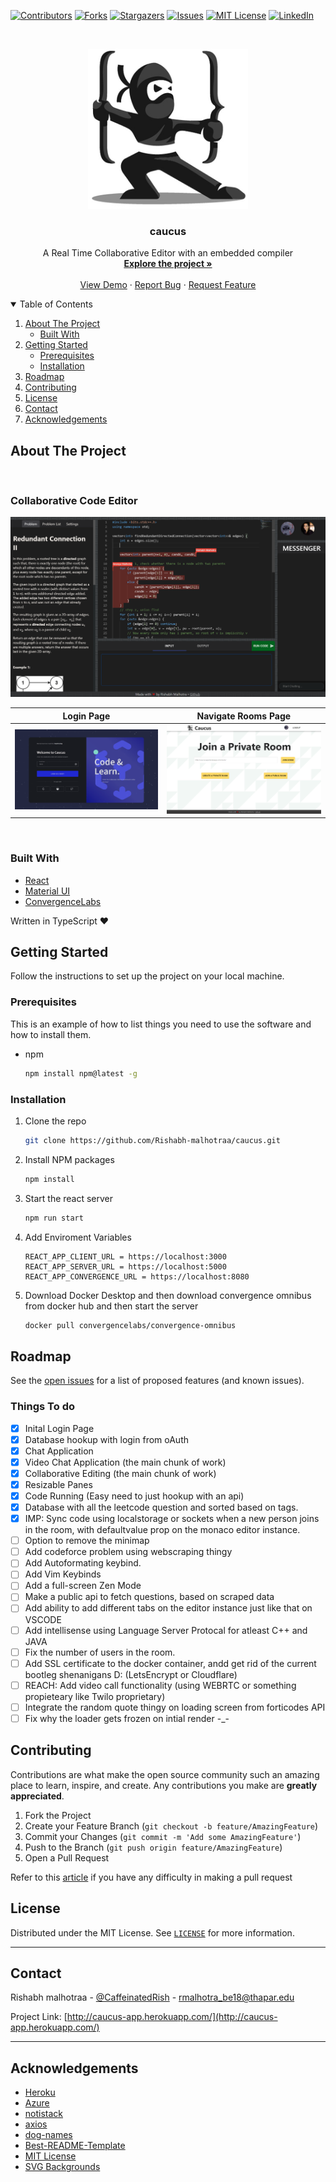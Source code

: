 <!--
*** Thanks for checking out the caucus. If you have a suggestion
*** that would make this better, please fork the repo and create a pull request
*** or simply open an issue with the tag "enhancement".
-->

<!-- PROJECT SHIELDS -->
[![Contributors][contributors-shield]][contributors-url]
[![Forks][forks-shield]][forks-url]
[![Stargazers][stars-shield]][stars-url]
[![Issues][issues-shield]][issues-url]
[![MIT License][license-shield]][license-url]
[![LinkedIn][linkedin-shield]][linkedin-url]

<!-- PROJECT LOGO -->
<br />
<p align="center">
  <a href="http://caucus-app.herokuapp.com/">
    <img src="images/logo.png" alt="Logo" width="256" height="256">
  </a>

  <strong>
    <h3 align="center" >caucus</h3>
  </strong>
  <p align="center">
    A Real Time Collaborative Editor with an embedded compiler
    <br />
    <a href="https://github.com/Rishabh-malhotraa/caucus/tree/main/src"><strong>Explore the project »</strong></a>
    <br />
    <br />
    <a href="http://caucus-app.herokuapp.com/">View Demo</a>
    ·
    <a href="https://github.com/Rishabh-malhotraa/caucus/issues">Report Bug</a>
    ·
    <a href="https://github.com/Rishabh-malhotraa/caucus/issues">Request Feature</a>
  </p>
</p>

<!-- TABLE OF CONTENTS -->
<details open="open">
  <summary>Table of Contents</summary>
  <ol>
    <li>
      <a href="#about-the-project">About The Project</a>
      <ul>
        <li><a href="#built-with">Built With</a></li>
      </ul>
    </li>
    <li>
      <a href="#getting-started">Getting Started</a>
      <ul>
        <li><a href="#prerequisites">Prerequisites</a></li>
        <li><a href="#installation">Installation</a></li>
      </ul>
    </li>
    <li><a href="#roadmap">Roadmap</a></li>
    <li><a href="#contributing">Contributing</a></li>
    <li><a href="#license">License</a></li>
    <li><a href="#contact">Contact</a></li>
    <li><a href="#acknowledgements">Acknowledgements</a></li>
  </ol>
</details>

## About The Project

<br/>

### Collaborative Code Editor  
 [![Product Name Screen Shot][product-screenshotI]](http://caucus-app.herokuapp.com/)

|  Login Page | Navigate Rooms Page
|:-------------------------:|:-------------------------:
 [![Product Name Screen Shot][product-screenshotII]](http://caucus-app.herokuapp.com/)|[![Product Name Screen Shot][product-screenshotIII]](http://caucus-app.herokuapp.com/)  

<br />


### Built With

* [React](https://reactjs.org/docs/getting-started.html)
* [Material UI](https://material-ui.com/getting-started/installation/)
* [ConvergenceLabs](https://convergencelabs.com/)

Written in TypeScript ♥

## Getting Started

Follow the instructions to set up the project on your local machine.

### Prerequisites

This is an example of how to list things you need to use the software and how to install them.

* npm

  ```sh
  npm install npm@latest -g
  ```

### Installation

1. Clone the repo

   ```sh
   git clone https://github.com/Rishabh-malhotraa/caucus.git
   ```

2. Install NPM packages

   ``` sh
   npm install
   ```

3. Start the react server

   ``` sh
   npm run start
   ```
  
4. Add Enviroment Variables 
    ```
    REACT_APP_CLIENT_URL = https://localhost:3000
    REACT_APP_SERVER_URL = https://localhost:5000
    REACT_APP_CONVERGENCE_URL = https://localhost:8080 
    ```

5. Download Docker Desktop and then download convergence omnibus from docker hub and then start the server 

    ``` sh
    docker pull convergencelabs/convergence-omnibus
    ```
## Roadmap

See the [open issues](https://github.com/Rishabh-malhotraa/caucus/issues) for a list of proposed features (and known issues).

### Things To do

- [x] Inital Login Page
- [x] Database hookup with login from oAuth
- [x] Chat Application 
- [x] Video Chat Application (the main chunk of work)
- [x] Collaborative Editing (the main chunk of work)
- [x] Resizable Panes
- [x] Code Running (Easy need to just hookup with an api)
- [x] Database with all the leetcode question and sorted based on tags. 
- [x] IMP: Sync code using localstorage or sockets when a new person joins in the room, with defaultvalue prop on the monaco editor instance.
- [ ] Option to remove the minimap
- [ ] Add codeforce problem using webscraping thingy
- [ ] Add Autoformating keybind.
- [ ] Add Vim Keybinds
- [ ] Add a full-screen Zen Mode
- [ ] Make a public api to fetch questions, based on scraped data
- [ ] Add ability to add different tabs on the editor instance just like that on VSCODE
- [ ] Add intellisense using Language Server Protocal for atleast C++ and JAVA 
- [ ] Fix the number of users in the room.
- [ ] Add SSL certificate to the docker container, andd get rid of the current bootleg shenanigans D: (LetsEncrypt or Cloudflare)
- [ ] REACH: Add video call functionality (using WEBRTC or something propieteary like Twilo proprietary)
- [ ] Integrate the random quote thingy on loading screen from forticodes API
- [ ] Fix why the loader gets frozen on intial render -_-

## Contributing

Contributions are what make the open source community such an amazing place to learn, inspire, and create. Any contributions you make are **greatly appreciated**.

1. Fork the Project
2. Create your Feature Branch (`git checkout -b feature/AmazingFeature`)
3. Commit your Changes (`git commit -m 'Add some AmazingFeature'`)
4. Push to the Branch (`git push origin feature/AmazingFeature`)
5. Open a Pull Request

Refer to this [article](https://medium.com/swlh/guide-to-git-a-practical-approach-27926a1ff564?sk=b54ca413a142c275f5d2901d0384a0db) if you have any difficulty in making a pull request

## License

Distributed under the MIT License. See [`LICENSE`][license-url] for more information.

---

## Contact

Rishabh malhotraa - [@CaffeinatedRish](https://twitter.com/CaffeinatedRish) - rmalhotra_be18@thapar.edu

Project Link: [http://caucus-app.herokuapp.com/](http://caucus-app.herokuapp.com/)

---

## Acknowledgements

* [Heroku](https://www.heroku.com/)
* [Azure](https://azure.microsoft.com/en-us/)
* [notistack](https://www.npmjs.com/package/notistack/)
* [axios](https://www.npmjs.com/package/axios)
* [dog-names](https://www.npmjs.com/package/dog-names)
* [Best-README-Template](https://github.com/othneildrew/Best-README-Template)
* [MIT License](https://opensource.org/licenses/MIT)
* [SVG Backgrounds](https://www.svgbackgrounds.com/)
  
<!-- https://www.markdownguide.org/basic-syntax/#reference-style-links -->
[contributors-shield]: https://img.shields.io/github/contributors/Rishabh-malhotraa/caucus.svg?style=for-the-badge
[contributors-url]: https://github.com/Rishabh-malhotraa/caucus/graphs/contributors
[forks-shield]: https://img.shields.io/github/forks/Rishabh-malhotraa/caucus.svg?style=for-the-badge
[forks-url]: https://github.com/Rishabh-malhotraa/caucus/network/members
[stars-shield]: https://img.shields.io/github/stars/Rishabh-malhotraa/caucus.svg?style=for-the-badge
[stars-url]: https://github.com/Rishabh-malhotraa/caucus/stargazers
[issues-shield]: https://img.shields.io/github/issues/Rishabh-malhotraa/caucus.svg?style=for-the-badge
[issues-url]: https://github.com/Rishabh-malhotraa/caucus/issues
[license-shield]: https://img.shields.io/github/license/Rishabh-malhotraa/caucus.svg?style=for-the-badge
[license-url]: https://github.com/Rishabh-malhotraa/caucus/blob/main/LICENSE.txt
[linkedin-shield]: https://img.shields.io/badge/-LinkedIn-black.svg?style=for-the-badge&logo=linkedin&colorB=555
[linkedin-url]: https://www.linkedin.com/in/rishabh-malhotra-4536a418b
[product-screenshotI]: images/code-editor.png
[product-screenshotII]: images/login-page.png
[product-screenshotIII]: images/navigation-page.png
